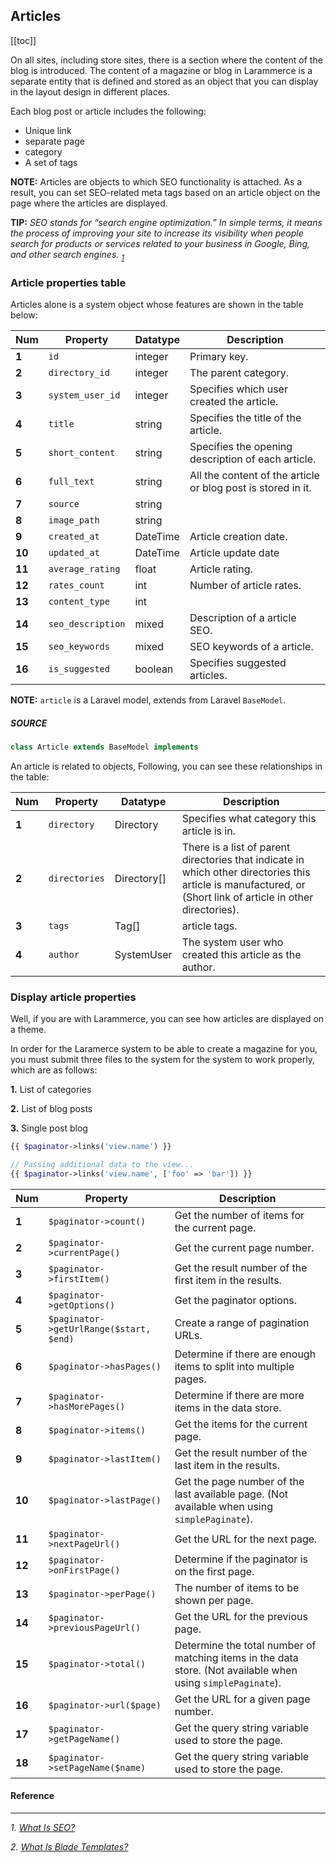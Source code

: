## Articles

[[toc]]

On all sites, including store sites, there is a section where the content of the blog is introduced.
The content of a magazine or blog in Larammerce is a separate entity that is defined and stored as an object that you can display in the layout design in different places.

Each blog post or article includes the following:

* Unique link
* separate page
* category
* A set of tags

**NOTE:** Articles are objects to which SEO functionality is attached. As a result, you can set SEO-related meta tags based on an article object on the page where the articles are displayed.

**TIP:** *SEO stands for “search engine optimization.” In simple terms, it means the process of improving your site to increase its visibility when people search for products or services related to your business in Google, Bing, and other search engines.* *<sub>[1](#1)</sub>*

### Article properties table

Articles alone is a system object whose features are shown in the table below:

Num   |Property            | Datatype    |Description
------|--------------------|-------------|-----------
**1** | `id`               |integer      |Primary key.
**2** | `directory_id`     |integer      |The parent category.
**3** | `system_user_id`   |integer      |Specifies which user created the article.
**4** | `title`            |string       |Specifies the title of the article.
**5** | `short_content`    |string       |Specifies the opening description of each article.
**6** | `full_text`        |string       |All the content of the article or blog post is stored in it.
**7** | `source`           |string       |
**8** | `image_path`       |string       |
**9** | `created_at`       |DateTime     |Article creation date.
**10**| `updated_at`       |DateTime     |Article update date
**11**| `average_rating`   |float        |Article rating.
**12**| `rates_count`      |int          |Number of article rates.
**13**| `content_type`     |int          |
**14**| `seo_description`  |mixed        |Description of a article SEO.
**15**| `seo_keywords`     |mixed        |SEO keywords of a article.
**16**| `is_suggested`     |boolean      |Specifies suggested articles.

**NOTE:** `article` is a Laravel model, extends from Laravel `BaseModel`.

##### SOURCE

```php
class Article extends BaseModel implements
```

An article is related to objects, Following, you can see these relationships in the table:

Num  |Property        |Datatype     |Description
-----|----------------|-------------|-----------
**1**| `directory`    |Directory    |Specifies what category this article is in.
**2**| `directories`  |Directory[]  |There is a list of parent directories that indicate in which other directories this article is manufactured, or (Short link of article in other directories).
**3**| `tags`         |Tag[]        |article tags.
**4**| `author`       |SystemUser   |The system user who created this article as the author.

### Display article properties

Well, if you are with Larammerce, you can see how articles are displayed on a theme.

In order for the Laramerce system to be able to create a magazine for you, you must submit three files to the system for the system to work properly, which are as follows:

**1.** List of categories

**2.** List of blog posts

**3.** Single post blog

```php
{{ $paginator->links('view.name') }}

// Passing additional data to the view...
{{ $paginator->links('view.name', ['foo' => 'bar']) }}
```

Num   |Property                                  | Description           
------|------------------------------------------|-----------------------
**1** | `$paginator->count()`                    |Get the number of items for the current page.
**2** | `$paginator->currentPage()`              |Get the current page number.
**3** | `$paginator->firstItem()`                |Get the result number of the first item in the results.
**4** | `$paginator->getOptions()`               |Get the paginator options.
**5** | `$paginator->getUrlRange($start, $end)`  |Create a range of pagination URLs.
**6** | `$paginator->hasPages()`                 |Determine if there are enough items to split into multiple pages.
**7** | `$paginator->hasMorePages()`             |Determine if there are more items in the data store.
**8** | `$paginator->items()`                    |Get the items for the current page.
**9** | `$paginator->lastItem()`                 |Get the result number of the last item in the results.
**10**| `$paginator->lastPage()`                 |Get the page number of the last available page. (Not available when using `simplePaginate`).
**11**| `$paginator->nextPageUrl()`              |Get the URL for the next page.
**12**| `$paginator->onFirstPage()`              |Determine if the paginator is on the first page.
**13**| `$paginator->perPage()`                  |The number of items to be shown per page.
**14**| `$paginator->previousPageUrl()`          |Get the URL for the previous page.
**15**| `$paginator->total()`                    |Determine the total number of matching items in the data store. (Not available when using `simplePaginate`).
**16**| `$paginator->url($page)`                 |Get the URL for a given page number.
**17**| `$paginator->getPageName()`              |Get the query string variable used to store the page.
**18**| `$paginator->setPageName($name)`         |Get the query string variable used to store the page.

 #### Reference
___

*1. <a name="1">[What Is SEO?](https://searchengineland.com/guide/what-is-seo)</a>*

*2. <a name="2">[What Is Blade Templates?](https://laravel.com/docs/8.x/blade)</a>*